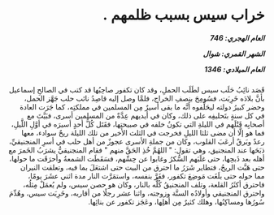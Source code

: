 <h1 dir="rtl">خراب سيس بسبب ظلمهم .</h1>

<h5 dir="rtl">العام الهجري:  746

الشهر القمري: شوال

العام الميلادي: 1346</h5>

<p dir="rtl">قَصَد نائِبُ حَلَب سيس لطَلَب الحملِ، وقد كان تكفور صاحِبُها قد كتب في الصالحِ إسماعيل بأنَّ بلادَه خَرِبَت، فسُومِحَ بنِصفِ الخراج، فلمَّا وصل إليه قاصِدُ نائب حلب جَهَّز الحمل، وحضر كبيرُ دولته ليحَلِّفوه أنَّه ما بقى أسيرٌ مِن المسلمين في مملكتِه، كما جَرَت العادة في كل سنةٍ بتَحليفِه على ذلك، وكان في أيديهم عِدَّةٌ من المسلمين أسرى، فبَيَّتَ مع أصحابِه قَتْلَهم في الليلةِ التي تكونُ خلفه في صبيحتِها، فقَتَل كُلُّ أحدٍ أسيرَه في أوَّلِ اللَّيلِ، فما هو إلَّا أن مضى ثلثا الليلِ فخرجت في الثلث الأخير من تلك الليلة ريحٌ سوادء، معها رعدٌ وبَرقٌ أرعَبَ القلوب، وكان من جملةِ الأسرى عجوزٌ من أهل حلب في أسرِ المنجنيقيِّ، ذبَحَها عند المنجنيق، وهي تقول: " اللهُمَّ خُذِ الحَقَّ منهم " فقام المنجنيقيُّ يشرَبُ الخَمرَ مع أهله بعد ذَبحِها، حتى غلَبَهم السُّكرُ وغابوا عن حِسِّهم، فسَقَطَت الشمعةُ وأحرَقَت ما حولها، حتى هَبَّت الريحُ، فتطاير شَرَرُ ما احترق من البيت حتى اشتعَلَ بما فيه، وتعلقت النيران مما حوله حتى بلَغَت مَوضِعَ تكفور، ففَرَّ بنفسه، واستمَرَّت النار مدة اثني عشَرَ يومًا، فاحترق أكثَرُ القلعة، وتلف المنجنيقُ كُلُّه بالنار، وكان هو حصن سيس، ولم يُعمَلْ مِثلُه، واحترق المنجنيقي وأولادُه الستَّة وزوجته، واثنا عشر رجلًا من أقاربه، وخَرِبَت سيس، وهُدِّمَ سُورُها ومساكِنُها، وهلك كثيرٌ مِن أهلِها، وعَجَز تكفور عن بنائِها.</p></br>
